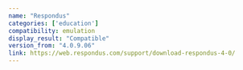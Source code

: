 ```yaml
---
name: "Respondus​"
categories: ['education']
compatibility: emulation
display_result: "Compatible"
version_from: "4.0.9.06"
link: https://web.respondus.com/support/download-respondus-4-0/
---
```


